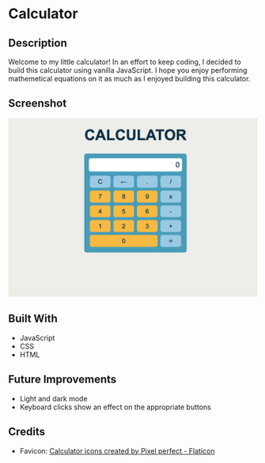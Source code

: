# Calculator

## Description

Welcome to my little calculator! In an effort to keep coding, I decided to build this calculator using vanilla JavaScript. I hope you enjoy performing mathemetical equations on it as much as I enjoyed building this calculator.

## Screenshot

![calculator screenshot](./images/calc_screenshot.png)

## Built With

- JavaScript
- CSS
- HTML

## Future Improvements

- Light and dark mode
- Keyboard clicks show an effect on the appropriate buttons
  
## Credits

- Favicon: <a href="https://www.flaticon.com/free-icons/calculator" title="calculator icons">Calculator icons created by Pixel perfect - Flaticon</a>